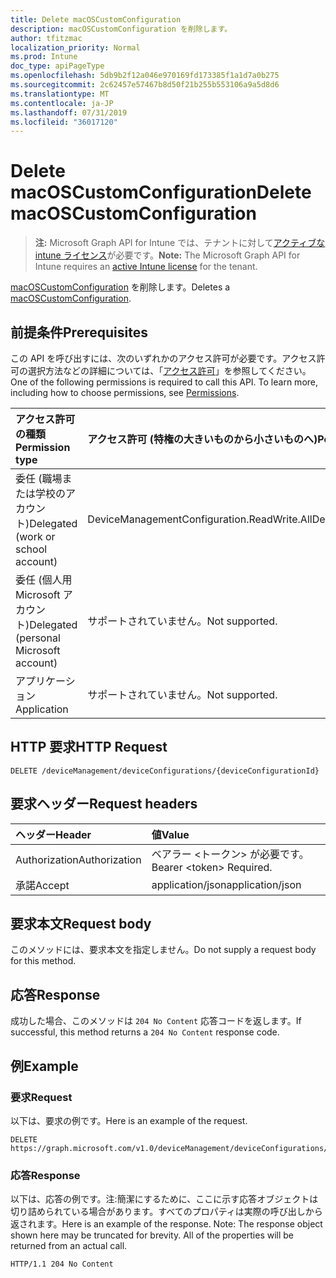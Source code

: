 ```yaml
---
title: Delete macOSCustomConfiguration
description: macOSCustomConfiguration を削除します。
author: tfitzmac
localization_priority: Normal
ms.prod: Intune
doc_type: apiPageType
ms.openlocfilehash: 5db9b2f12a046e970169fd173385f1a1d7a0b275
ms.sourcegitcommit: 2c62457e57467b8d50f21b255b553106a9a5d8d6
ms.translationtype: MT
ms.contentlocale: ja-JP
ms.lasthandoff: 07/31/2019
ms.locfileid: "36017120"
---
```

# <a name="delete-macoscustomconfiguration"></a><span data-ttu-id="762da-103">Delete macOSCustomConfiguration</span><span class="sxs-lookup"><span data-stu-id="762da-103">Delete macOSCustomConfiguration</span></span>

> <span data-ttu-id="762da-104">**注:** Microsoft Graph API for Intune では、テナントに対して[アクティブな intune ライセンス](https://go.microsoft.com/fwlink/?linkid=839381)が必要です。</span><span class="sxs-lookup"><span data-stu-id="762da-104">**Note:** The Microsoft Graph API for Intune requires an [active Intune license](https://go.microsoft.com/fwlink/?linkid=839381) for the tenant.</span></span>

<span data-ttu-id="762da-105">[macOSCustomConfiguration](../resources/intune-deviceconfig-macoscustomconfiguration.md) を削除します。</span><span class="sxs-lookup"><span data-stu-id="762da-105">Deletes a [macOSCustomConfiguration](../resources/intune-deviceconfig-macoscustomconfiguration.md).</span></span>

## <a name="prerequisites"></a><span data-ttu-id="762da-106">前提条件</span><span class="sxs-lookup"><span data-stu-id="762da-106">Prerequisites</span></span>
<span data-ttu-id="762da-p101">この API を呼び出すには、次のいずれかのアクセス許可が必要です。アクセス許可の選択方法などの詳細については、「[アクセス許可](/graph/permissions-reference)」を参照してください。</span><span class="sxs-lookup"><span data-stu-id="762da-p101">One of the following permissions is required to call this API. To learn more, including how to choose permissions, see [Permissions](/graph/permissions-reference).</span></span>

|<span data-ttu-id="762da-109">アクセス許可の種類</span><span class="sxs-lookup"><span data-stu-id="762da-109">Permission type</span></span>|<span data-ttu-id="762da-110">アクセス許可 (特権の大きいものから小さいものへ)</span><span class="sxs-lookup"><span data-stu-id="762da-110">Permissions (from most to least privileged)</span></span>|
|:---|:---|
|<span data-ttu-id="762da-111">委任 (職場または学校のアカウント)</span><span class="sxs-lookup"><span data-stu-id="762da-111">Delegated (work or school account)</span></span>|<span data-ttu-id="762da-112">DeviceManagementConfiguration.ReadWrite.All</span><span class="sxs-lookup"><span data-stu-id="762da-112">DeviceManagementConfiguration.ReadWrite.All</span></span>|
|<span data-ttu-id="762da-113">委任 (個人用 Microsoft アカウント)</span><span class="sxs-lookup"><span data-stu-id="762da-113">Delegated (personal Microsoft account)</span></span>|<span data-ttu-id="762da-114">サポートされていません。</span><span class="sxs-lookup"><span data-stu-id="762da-114">Not supported.</span></span>|
|<span data-ttu-id="762da-115">アプリケーション</span><span class="sxs-lookup"><span data-stu-id="762da-115">Application</span></span>|<span data-ttu-id="762da-116">サポートされていません。</span><span class="sxs-lookup"><span data-stu-id="762da-116">Not supported.</span></span>|

## <a name="http-request"></a><span data-ttu-id="762da-117">HTTP 要求</span><span class="sxs-lookup"><span data-stu-id="762da-117">HTTP Request</span></span>
<!-- {
  "blockType": "ignored"
}
-->
``` http
DELETE /deviceManagement/deviceConfigurations/{deviceConfigurationId}
```

## <a name="request-headers"></a><span data-ttu-id="762da-118">要求ヘッダー</span><span class="sxs-lookup"><span data-stu-id="762da-118">Request headers</span></span>
|<span data-ttu-id="762da-119">ヘッダー</span><span class="sxs-lookup"><span data-stu-id="762da-119">Header</span></span>|<span data-ttu-id="762da-120">値</span><span class="sxs-lookup"><span data-stu-id="762da-120">Value</span></span>|
|:---|:---|
|<span data-ttu-id="762da-121">Authorization</span><span class="sxs-lookup"><span data-stu-id="762da-121">Authorization</span></span>|<span data-ttu-id="762da-122">ベアラー &lt;トークン&gt; が必要です。</span><span class="sxs-lookup"><span data-stu-id="762da-122">Bearer &lt;token&gt; Required.</span></span>|
|<span data-ttu-id="762da-123">承諾</span><span class="sxs-lookup"><span data-stu-id="762da-123">Accept</span></span>|<span data-ttu-id="762da-124">application/json</span><span class="sxs-lookup"><span data-stu-id="762da-124">application/json</span></span>|

## <a name="request-body"></a><span data-ttu-id="762da-125">要求本文</span><span class="sxs-lookup"><span data-stu-id="762da-125">Request body</span></span>
<span data-ttu-id="762da-126">このメソッドには、要求本文を指定しません。</span><span class="sxs-lookup"><span data-stu-id="762da-126">Do not supply a request body for this method.</span></span>

## <a name="response"></a><span data-ttu-id="762da-127">応答</span><span class="sxs-lookup"><span data-stu-id="762da-127">Response</span></span>
<span data-ttu-id="762da-128">成功した場合、このメソッドは `204 No Content` 応答コードを返します。</span><span class="sxs-lookup"><span data-stu-id="762da-128">If successful, this method returns a `204 No Content` response code.</span></span>

## <a name="example"></a><span data-ttu-id="762da-129">例</span><span class="sxs-lookup"><span data-stu-id="762da-129">Example</span></span>

### <a name="request"></a><span data-ttu-id="762da-130">要求</span><span class="sxs-lookup"><span data-stu-id="762da-130">Request</span></span>
<span data-ttu-id="762da-131">以下は、要求の例です。</span><span class="sxs-lookup"><span data-stu-id="762da-131">Here is an example of the request.</span></span>
``` http
DELETE https://graph.microsoft.com/v1.0/deviceManagement/deviceConfigurations/{deviceConfigurationId}
```

### <a name="response"></a><span data-ttu-id="762da-132">応答</span><span class="sxs-lookup"><span data-stu-id="762da-132">Response</span></span>
<span data-ttu-id="762da-p102">以下は、応答の例です。注:簡潔にするために、ここに示す応答オブジェクトは切り詰められている場合があります。すべてのプロパティは実際の呼び出しから返されます。</span><span class="sxs-lookup"><span data-stu-id="762da-p102">Here is an example of the response. Note: The response object shown here may be truncated for brevity. All of the properties will be returned from an actual call.</span></span>
``` http
HTTP/1.1 204 No Content
```



